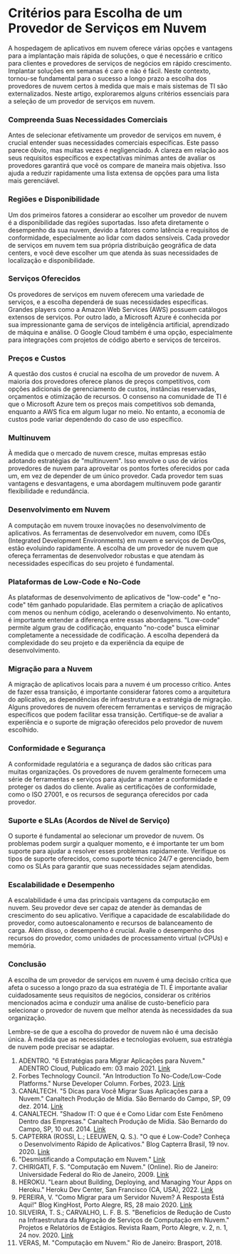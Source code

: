 # Critérios para Escolha de um Provedor de Serviços em Nuvem

A hospedagem de aplicativos em nuvem oferece várias opções e vantagens para a implantação mais rápida de soluções, o que é necessário e crítico para clientes e provedores de serviços de negócios em rápido crescimento. Implantar soluções em semanas é caro e não é fácil. Neste contexto, tornou-se fundamental para o sucesso a longo prazo a escolha dos provedores de nuvem certos à medida que mais e mais sistemas de TI são externalizados. Neste artigo, exploraremos alguns critérios essenciais para a seleção de um provedor de serviços em nuvem.

### Compreenda Suas Necessidades Comerciais

Antes de selecionar efetivamente um provedor de serviços em nuvem, é crucial entender suas necessidades comerciais específicas. Este passo parece óbvio, mas muitas vezes é negligenciado. A clareza em relação aos seus requisitos específicos e expectativas mínimas antes de avaliar os provedores garantirá que você os compare de maneira mais objetiva. Isso ajuda a reduzir rapidamente uma lista extensa de opções para uma lista mais gerenciável.

### Regiões e Disponibilidade

Um dos primeiros fatores a considerar ao escolher um provedor de nuvem é a disponibilidade das regiões suportadas. Isso afeta diretamente o desempenho da sua nuvem, devido a fatores como latência e requisitos de conformidade, especialmente ao lidar com dados sensíveis. Cada provedor de serviços em nuvem tem sua própria distribuição geográfica de data centers, e você deve escolher um que atenda às suas necessidades de localização e disponibilidade.

### Serviços Oferecidos

Os provedores de serviços em nuvem oferecem uma variedade de serviços, e a escolha dependerá de suas necessidades específicas. Grandes players como a Amazon Web Services (AWS) possuem catálogos extensos de serviços. Por outro lado, a Microsoft Azure é conhecida por sua impressionante gama de serviços de inteligência artificial, aprendizado de máquina e análise. O Google Cloud também é uma opção, especialmente para integrações com projetos de código aberto e serviços de terceiros.

### Preços e Custos

A questão dos custos é crucial na escolha de um provedor de nuvem. A maioria dos provedores oferece planos de preços competitivos, com opções adicionais de gerenciamento de custos, instâncias reservadas, orçamentos e otimização de recursos. O consenso na comunidade de TI é que o Microsoft Azure tem os preços mais competitivos sob demanda, enquanto a AWS fica em algum lugar no meio. No entanto, a economia de custos pode variar dependendo do caso de uso específico.

### Multinuvem

À medida que o mercado de nuvem cresce, muitas empresas estão adotando estratégias de "multinuvem". Isso envolve o uso de vários provedores de nuvem para aproveitar os pontos fortes oferecidos por cada um, em vez de depender de um único provedor. Cada provedor tem suas vantagens e desvantagens, e uma abordagem multinuvem pode garantir flexibilidade e redundância.

### Desenvolvimento em Nuvem

A computação em nuvem trouxe inovações no desenvolvimento de aplicativos. As ferramentas de desenvolvedor em nuvem, como IDEs (Integrated Development Environments) em nuvem e serviços de DevOps, estão evoluindo rapidamente. A escolha de um provedor de nuvem que ofereça ferramentas de desenvolvedor robustas e que atendam às necessidades específicas do seu projeto é fundamental.

### Plataformas de Low-Code e No-Code

As plataformas de desenvolvimento de aplicativos de "low-code" e "no-code" têm ganhado popularidade. Elas permitem a criação de aplicativos com menos ou nenhum código, acelerando o desenvolvimento. No entanto, é importante entender a diferença entre essas abordagens. "Low-code" permite algum grau de codificação, enquanto "no-code" busca eliminar completamente a necessidade de codificação. A escolha dependerá da complexidade do seu projeto e da experiência da equipe de desenvolvimento.

### Migração para a Nuvem

A migração de aplicativos locais para a nuvem é um processo crítico. Antes de fazer essa transição, é importante considerar fatores como a arquitetura do aplicativo, as dependências de infraestrutura e a estratégia de migração. Alguns provedores de nuvem oferecem ferramentas e serviços de migração específicos que podem facilitar essa transição. Certifique-se de avaliar a experiência e o suporte de migração oferecidos pelo provedor de nuvem escolhido.

### Conformidade e Segurança

A conformidade regulatória e a segurança de dados são críticas para muitas organizações. Os provedores de nuvem geralmente fornecem uma série de ferramentas e serviços para ajudar a manter a conformidade e proteger os dados do cliente. Avalie as certificações de conformidade, como o ISO 27001, e os recursos de segurança oferecidos por cada provedor.

### Suporte e SLAs (Acordos de Nível de Serviço)

O suporte é fundamental ao selecionar um provedor de nuvem. Os problemas podem surgir a qualquer momento, e é importante ter um bom suporte para ajudar a resolver esses problemas rapidamente. Verifique os tipos de suporte oferecidos, como suporte técnico 24/7 e gerenciado, bem como os SLAs para garantir que suas necessidades sejam atendidas.

### Escalabilidade e Desempenho

A escalabilidade é uma das principais vantagens da computação em nuvem. Seu provedor deve ser capaz de atender às demandas de crescimento do seu aplicativo. Verifique a capacidade de escalabilidade do provedor, como autoescalonamento e recursos de balanceamento de carga. Além disso, o desempenho é crucial. Avalie o desempenho dos recursos do provedor, como unidades de processamento virtual (vCPUs) e memória.

### Conclusão

A escolha de um provedor de serviços em nuvem é uma decisão crítica que afeta o sucesso a longo prazo da sua estratégia de TI. É importante avaliar cuidadosamente seus requisitos de negócios, considerar os critérios mencionados acima e conduzir uma análise de custo-benefício para selecionar o provedor de nuvem que melhor atenda às necessidades da sua organização.

Lembre-se de que a escolha do provedor de nuvem não é uma decisão única. À medida que as necessidades e tecnologias evoluem, sua estratégia de nuvem pode precisar se adaptar.

1. ADENTRO. "6 Estratégias para Migrar Aplicações para Nuvem." ADENTRO Cloud, Publicado em: 03 maio 2021. [Link](https://adentrocloud.com.br/estrategias-para-migrar-aplicacoes-para-nuvem)
2. Forbes Technology Council. "An Introduction To No-Code/Low-Code Platforms." Nurse Developer Column. Forbes, 2023. [Link](https://www.forbes.com/sites/forbestechcouncil/2023/03/07/an-introduction-to-no-codelow-code-platforms-seven-things-you-should-know/?sh=8d2b57b5fe22)
3. CANALTECH. "5 Dicas para Você Migrar Suas Aplicações para a Nuvem." Canaltech Produção de Mídia. São Bernardo do Campo, SP, 09 dez. 2014. [Link](https://canaltech.com.br/computacao-na-nuvem/5-dicas-para-voce-migrar-suas-aplicacoes-para-a-nuvem)
4. CANALTECH. "Shadow IT: O que é e Como Lidar com Este Fenômeno Dentro das Empresas." Canaltech Produção de Mídia. São Bernardo do Campo, SP, 10 out. 2014. [Link](https://canaltech.com.br/mercado/Shadow-IT-o-que-e-e-como-lidar-com-este-fenomeno-dentro-das-empresas)
5. CAPTERRA (ROSSI, L.; LEEUWEN, Q. S.). "O que é Low-Code? Conheça o Desenvolvimento Rápido de Aplicativos." Blog Capterra Brasil, 19 nov. 2020. [Link](https://www.capterra.com.br/blog/1811/o-que-e-low-code)
6. "Desmistificando a Computação em Nuvem." [Link](https://www.rodam.ai/desmistificando-a-computacao-em-nuvem/)
7. CHIRIGATI, F. S. "Computação em Nuvem." (Online). Rio de Janeiro: Universidade Federal do Rio de Janeiro, 2009. [Link](https://www.gta.ufrj.br/ensino/eel879/trabalhos_vf_2009_2/seabra/arquitetura.html)
8. HEROKU. "Learn about Building, Deploying, and Managing Your Apps on Heroku." Heroku Dev Center, San Francisco (CA, USA), 2022. [Link](https://devcenter.heroku.com/)
9. PEREIRA, V. "Como Migrar para um Servidor Nuvem? A Resposta Está Aqui!" Blog KingHost, Porto Alegre, RS, 28 maio 2020. [Link](https://king.host/blog/2020/05/migrar-para-nuvem)
10. SILVEIRA, T. S.; CARVALHO, L. F. B. S. "Benefícios de Redução de Custo na Infraestrutura da Migração de Serviços de Computação em Nuvem." Projetos e Relatórios de Estágios. Revista Raam, Porto Alegre, v. 2, n. 1, 24 nov. 2020. [Link](http://raam.alcidesmaya.edu.br/index.php/projetos/article/view/290)
11. VERAS, M. "Computação em Nuvem." Rio de Janeiro: Brasport, 2018.
